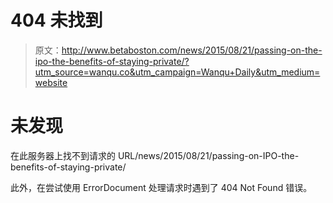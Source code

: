 # 404 未找到

> 原文：<http://www.betaboston.com/news/2015/08/21/passing-on-the-ipo-the-benefits-of-staying-private/?utm_source=wanqu.co&utm_campaign=Wanqu+Daily&utm_medium=website>

# 未发现

在此服务器上找不到请求的 URL/news/2015/08/21/passing-on-IPO-the-benefits-of-staying-private/

此外，在尝试使用 ErrorDocument 处理请求时遇到了 404 Not Found 错误。